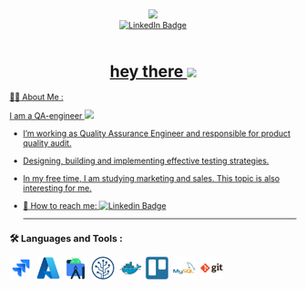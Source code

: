 
<div id="header" align="center">
  <img src="https://media.giphy.com/media/iSD0xUVEd8iABcQpTg/giphy.gif" width="100"/>
</div>
<div id="badges" align="center">
  <a href="https://www.linkedin.com/in/sidoreanaa?lipi=urn%3Ali%3Apage%3Ad_flagship3_profile_view_base_contact_details%3Bntv0CtvpQlGR43StaQ1%2BhA%3D%3D">
  <img src="https://img.shields.io/badge/LinkedIn-blue?style=for-the-badge&logo=linkedin&logoColor=white" alt="LinkedIn Badge"/>
</div>
  <div id="badges" align="center">
<img src="https://komarev.com/ghpvc/?username=sidoreanaa&style=flat-square&color=blue" alt=""/>
    </div>
  <h1 align="center">
 hey there
  <img src="https://media.giphy.com/media/S5ca2PUwbRdjlXe9Mp/giphy.gif" width="30px"/>
  </h1>
    
 :woman_technologist: About Me :
  
  I am a QA-engineer <img src="https://media.giphy.com/media/WUlplcMpOCEmTGBtBW/giphy.gif" width="30">
    
-  I’m working as Quality Assurance Engineer and responsible for product quality audit.
-  Designing, building and implementing effective testing strategies.
-  In my free time, I am studying marketing and sales. This topic is also interesting for me.
- :envelope_with_arrow: How to reach me: [![Linkedin Badge](https://img.shields.io/badge/-kakbar-blue?style=flat&logo=Linkedin&logoColor=white)](linkedin.com/in/sidoreanaa)
    
    ---
    
    
### :hammer_and_wrench: Languages and Tools :
  <div>
  <img src="https://github.com/devicons/devicon/blob/master/icons/jira/jira-original.svg" title="Jira" alt="Jira" width="40" height="40"/>&nbsp;
  <img src="https://github.com/devicons/devicon/blob/master/icons/azure/azure-original.svg" title="azure" alt="azure" width="40" height="40"/>&nbsp;
  <img src="https://github.com/devicons/devicon/blob/master/icons/androidstudio/androidstudio-original.svg" title="androidstudio" alt="androidstudio" width="40" height="40"/>&nbsp;
  <img src="https://github.com/devicons/devicon/blob/master/icons/sourcetree/sourcetree-original.svg" title="sourcetree" alt="sourcetree" width="40" height="40"/>&nbsp;
  <img src="https://github.com/devicons/devicon/blob/master/icons/docker/docker-original.svg" title="docker" alt="docker" width="40" height="40"/>&nbsp;
  <img src="https://github.com/devicons/devicon/blob/master/icons/trello/trello-plain.svg" title="trello" alt="trello" width="40" height="40"/>&nbsp;
  <img src="https://github.com/devicons/devicon/blob/master/icons/mysql/mysql-original-wordmark.svg" title="MySQL"  alt="MySQL" width="40" height="40"/>&nbsp;
  <img src="https://github.com/devicons/devicon/blob/master/icons/git/git-original-wordmark.svg" title="Git" **alt="Git" width="40" height="40"/>
</div>

